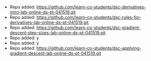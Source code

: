 
- Repo added: https://github.com/learn-co-students/dsc-derivatives-intro-lab-online-ds-pt-041519.git
- Repo added: https://github.com/learn-co-students/dsc-rules-for-derivatives-lab-online-ds-pt-041519.git
- Repo added: https://github.com/learn-co-students/dsc-gradient-descent-step-sizes-lab-online-ds-pt-041519.git
- Repo added: y
- Repo added: y
- Repo added: https://github.com/learn-co-students/dsc-applying-gradient-descent-lab-online-ds-pt-041519.git